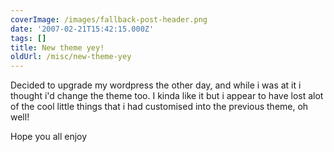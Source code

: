 ```yaml
---
coverImage: /images/fallback-post-header.png
date: '2007-02-21T15:42:15.000Z'
tags: []
title: New theme yey!
oldUrl: /misc/new-theme-yey
---
```


Decided to upgrade my wordpress the other day, and while i was at it i thought i'd change the theme too. I kinda like it but i appear to have lost alot of the cool little things that i had customised into the previous theme, oh well!

<!-- more -->

Hope you all enjoy
